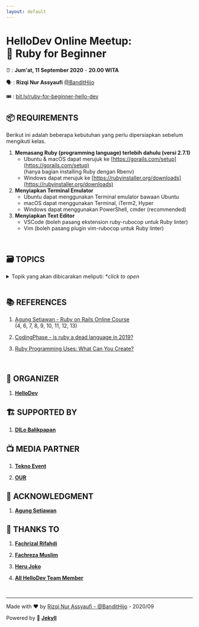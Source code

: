 ```yaml
---
layout: default
---
```


# HelloDev Online Meetup: <br>💎 Ruby for Beginner

⏰ : **Jum'at, 11 September 2020** - **20.00 WITA**

🗣 : **Rizqi Nur Assyaufi** [@BanditHijo](https://bandithijo.github.io)

🎟️ : [bit.ly/ruby-for-beginner-hello-dev](http://bit.ly/ruby-for-beginner-hello-dev)

## 📦 REQUIREMENTS

Berikut ini adalah beberapa kebutuhan yang perlu dipersiapkan sebelum mengikuti kelas.

01. **Memasang Ruby (programming language) terlebih dahulu (versi 2.7.1)**
    - Ubuntu & macOS dapat merujuk ke [https://gorails.com/setup](https://gorails.com/setup)<br>
      (hanya bagian installing Ruby dengan Rbenv)
    - Windows dapat merujuk ke [https://rubyinstaller.org/downloads](https://rubyinstaller.org/downloads)
02. **Menyiapkan Terminal Emulator**
    - Ubuntu dapat menggunakan Terminal emulator bawaan Ubuntu
    - macOS dapat menggunakan Terminal, iTerm2, Hyper
    - Windows dapat menggunakan PowerShell, cmder (recommended)
03. **Menyiapkan Text Editor**
    - VSCode (boleh pasang ekstension ruby-rubocop untuk Ruby linter)
    - Vim (boleh pasang plugin vim-rubocop untuk Ruby linter)

<br>

## 🗃️ TOPICS

<details markdown="1">
  <summary style="cursor:pointer;">Topik yang akan dibicarakan meliputi: *<i>click to open</i></summary>

01. **Introduction to Ruby Lang**
    - [ ] Sedikit tentang Ruby?
    - [ ] Is Ruby dead programming language?
    - [ ] Kenapa memilih Ruby?
    - [ ] Apa yang baru dari Ruby 2.7?
    - [ ] Tips memasang Ruby untuk developer?
    - [ ] Bagaimana menulis kode & menjalankannya?<br>
          (dengan Text Editor & IRB: comment, variable, puts, p, & print)
02. **Variable**
    - [ ] Apa itu variable?
    - [ ] Scope/jangkauan dari variable?
03. **Working with String(a)**
    - [ ] String concatenation
    - [ ] String interpolation
    - [ ] Mengecek method-method yang tersedia untuk string<br>
          (Demokan method yang umum digunakan)
    - [ ] Escaping character
    - [ ] Common string manipulation with strip & split
04. **Working with String(b)**
    - [ ] Getting input from user
05. **Working with Number**
    - [ ] Order of arithmetic operation
    - [ ] Penjumlahan, Pengurangan, Perkalian, Pembagian, Modulus, etc.
    - [ ] Methods (introduction)
    - [ ] Times
06. **Comparison operators**
    - [ ] Show the common comparison operators & methods for comparison
    - [ ] Boolean
07. **Branching/Condition**
    - [ ] If & Else
    - [ ] Unless
    - [ ] If/Unless for one statement
    - [ ] If, Elsif, & Else
    - [ ] If with multiple condition
    - [ ] If nested/bertingkat
    - [ ] Case
    - [ ] Ternary operators
08. **Collection**
    - [ ] Array
    - [ ] Manipulate the Array<br>
          (join, push, pop, shift, unshift)
    - [ ] Hash
    - [ ] Hash default value
    - [ ] Manipulate the Hash<br>
          (add & delete hash item)
    - [ ] Cara alternatif menulis Array & Hash
09. **Looping**
    - [ ] For
    - [ ] Each
    - [ ] Map
    - [ ] Select
    - [ ] While
10. **Method**
    - [ ] Introduction of method
    - [ ] Return value
    - [ ] Dalam kurung adalah opsional
    - [ ] Perbedaan puts & return value
    - [ ] Proc
    - [ ] Lambda
    - [ ] Default parameter value
    - [ ] Named parameter
    - [ ] Splat

    <br><b>Topik tambahan...</b>

11. **File IO**
    - [ ] Write file
    - [ ] Append file
    - [ ] Read file
    - [ ] Delete file
12. **Error Handling**
    - [ ] Begin & Rescue
    - [ ] Rescue parameter
    - [ ] Rescue specific
    - [ ] Demo: membuat Log for error
13. **Object Oriented Programming**
    - [ ] Intro OOP & Dasar OOP
    - [ ] Constructor
    - [ ] Instance variable, Class variable, Global variable
    - [ ] Getter & Setter
    - [ ] Reader, Writer, Accessor
    - [ ] Public, Private, Protected
    - [ ] Inheritance
    - [ ] Super
    - [ ] Class method
14. **Module**
    - [ ] Intro to module
    - [ ] Class module
    - [ ] Include
    - [ ] Extend

</details>

<br>

## 📚 REFERENCES

1. [Agung Setiawan - Ruby on Rails Online Course](https://idrails.com/)<br>
   (4, 6, 7, 8, 9, 10, 11, 12, 13)

2. [CodingPhase - is ruby a dead language in 2019?](https://youtu.be/vb0lKJmUqlM)

3. [Ruby Programming Uses: What Can You Create?](https://www.rubyguides.com/2019/11/what-can-you-do-with-ruby/)

<br>

## 📢 ORGANIZER

1. [**HelloDev**](https://www.instagram.com/hellodev_id/)

## 🏗️ SUPPORTED BY

1. [**DILo Balikpapan**]()

## 📺 MEDIA PARTNER

1. [**Tekno Event**](https://www.instagram.com/teknoevent/)

2. [**OUR**]()

## 🤝 ACKNOWLEDGMENT

1. [**Agung Setiawan**](https://www.facebook.com/agungsetiawanmu)

## 🙏 THANKS TO

1. [**Fachrizal Rifahdi**](https://www.instagram.com/fachrizalrifahdi/)

2. [**Fachreza Muslim**](https://www.instagram.com/fachreza_muslim/)

3. [**Heru Joko**](https://www.instagram.com/heruujoko/)

4. [**All HelloDev Team Member**](https://www.instagram.com/hellodev_id/)

<br>

<hr class="footer">

<div id="footer-box">
<p class="alignl">Made with ❤️ by <a href="https://bandithijo.github.io">Rizqi Nur Assyaufi - @BanditHijo</a> - 2020/09</p>
<p class="alignr">Powered by 🧪 <a href="https://jekyllrb.com"><b>Jekyll</b></a></p>
<div style="clear: both;"></div>
</div>
